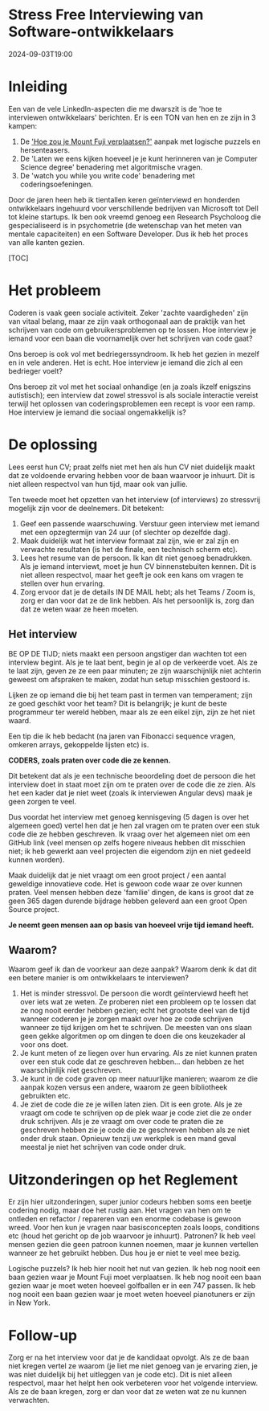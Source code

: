 # Stress Free Interviewing van Software-ontwikkelaars

<!--category-- Interviewing -->
<datetime class="hidden">2024-09-03T19:00</datetime>

# Inleiding

Een van de vele LinkedIn-aspecten die me dwarszit is de 'hoe te interviewen ontwikkelaars' berichten. Er is een TON van hen en ze zijn in 3 kampen:

1. De ['Hoe zou je Mount Fuji verplaatsen?'](https://amzn.to/3ZbvgBp) aanpak met logische puzzels en hersenteasers.
2. De 'Laten we eens kijken hoeveel je je kunt herinneren van je Computer Science degree' benadering met algoritmische vragen.
3. De 'watch you while you write code' benadering met coderingsoefeningen.

Door de jaren heen heb ik tientallen keren geïnterviewd en honderden ontwikkelaars ingehuurd voor verschillende bedrijven van Microsoft tot Dell tot kleine startups. Ik ben ook vreemd genoeg een Research Psycholoog die gespecialiseerd is in psychometrie (de wetenschap van het meten van mentale capaciteiten) en een Software Developer. Dus ik heb het proces van alle kanten gezien.

[TOC]

# Het probleem

Coderen is vaak geen sociale activiteit. Zeker 'zachte vaardigheden' zijn van vitaal belang, maar ze zijn vaak orthogonaal aan de praktijk van het schrijven van code om gebruikersproblemen op te lossen. Hoe interview je iemand voor een baan die voornamelijk over het schrijven van code gaat?

Ons beroep is ook vol met bedriegerssyndroom. Ik heb het gezien in mezelf en in vele anderen. Het is echt. Hoe interview je iemand die zich al een bedrieger voelt?

Ons beroep zit vol met het sociaal onhandige (en ja zoals ikzelf enigszins autistisch); een interview dat zowel stressvol is als sociale interactie vereist terwijl het oplossen van coderingsproblemen een recept is voor een ramp. Hoe interview je iemand die sociaal ongemakkelijk is?

# De oplossing

Lees eerst hun CV; praat zelfs niet met hen als hun CV niet duidelijk maakt dat ze voldoende ervaring hebben voor de baan waarvoor je inhuurt. Dit is niet alleen respectvol van hun tijd, maar ook van jullie.

Ten tweede moet het opzetten van het interview (of interviews) zo stressvrij mogelijk zijn voor de deelnemers. Dit betekent:

1. Geef een passende waarschuwing. Verstuur geen interview met iemand met een opzegtermijn van 24 uur (of slechter op dezelfde dag).
2. Maak duidelijk wat het interview formaat zal zijn, wie er zal zijn en verwachte resultaten (is het de finale, een technisch scherm etc).
3. Lees het resume van de persoon. Ik kan dit niet genoeg benadrukken. Als je iemand interviewt, moet je hun CV binnenstebuiten kennen. Dit is niet alleen respectvol, maar het geeft je ook een kans om vragen te stellen over hun ervaring.
4. Zorg ervoor dat je de details IN DE MAIL hebt; als het Teams / Zoom is, zorg er dan voor dat ze de link hebben. Als het persoonlijk is, zorg dan dat ze weten waar ze heen moeten.

## Het interview

BE OP DE TIJD; niets maakt een persoon angstiger dan wachten tot een interview begint. Als je te laat bent, begin je al op de verkeerde voet. Als ze te laat zijn, geven ze ze een paar minuten; ze zijn waarschijnlijk niet achterin geweest om afspraken te maken, zodat hun setup misschien gestoord is.

Lijken ze op iemand die bij het team past in termen van temperament; zijn ze goed geschikt voor het team? Dit is belangrijk; je kunt de beste programmeur ter wereld hebben, maar als ze een eikel zijn, zijn ze het niet waard.

Een tip die ik heb bedacht (na jaren van Fibonacci sequence vragen, omkeren arrays, gekoppelde lijsten etc) is.

**CODERS, zoals praten over code die ze kennen.**

Dit betekent dat als je een technische beoordeling doet de persoon die het interview doet in staat moet zijn om te praten over de code die ze zien.
Als het een kader dat je niet weet (zoals ik interviewen Angular devs) maak je geen zorgen te veel.

Dus voordat het interview met genoeg kennisgeving (5 dagen is over het algemeen goed) vertel hen dat je hen zal vragen om te praten over een stuk code die ze hebben geschreven. Ik vraag over het algemeen niet om een GitHub link (veel mensen op zelfs hogere niveaus hebben dit misschien niet; ik heb gewerkt aan veel projecten die eigendom zijn en niet gedeeld kunnen worden).

Maak duidelijk dat je niet vraagt om een groot project / een aantal geweldige innovatieve code. Het is gewoon code waar ze over kunnen praten. Veel mensen hebben deze 'familie' dingen, de kans is groot dat ze geen 365 dagen durende bijdrage hebben geleverd aan een groot Open Source project.

**Je neemt geen mensen aan op basis van hoeveel vrije tijd iemand heeft.**

## Waarom?

Waarom geef ik dan de voorkeur aan deze aanpak? Waarom denk ik dat dit een betere manier is om ontwikkelaars te interviewen?

1. Het is minder stressvol. De persoon die wordt geïnterviewd heeft het over iets wat ze weten. Ze proberen niet een probleem op te lossen dat ze nog nooit eerder hebben gezien; echt het grootste deel van de tijd wanneer coderen je je zorgen maakt over hoe ze code schrijven wanneer ze tijd krijgen om het te schrijven.
   De meesten van ons slaan geen gekke algoritmen op om dingen te doen die ons keuzekader al voor ons doet.
2. Je kunt meten of ze liegen over hun ervaring. Als ze niet kunnen praten over een stuk code dat ze geschreven hebben... dan hebben ze het waarschijnlijk niet geschreven.
3. Je kunt in de code graven op meer natuurlijke manieren; waarom ze die aanpak kozen versus een andere, waarom ze geen bibliotheek gebruikten etc.
4. Je ziet de code die ze je willen laten zien. Dit is een grote. Als je ze vraagt om code te schrijven op de plek waar je code ziet die ze onder druk schrijven. Als je ze vraagt om over code te praten die ze geschreven hebben zie je code die ze geschreven hebben als ze niet onder druk staan. Opnieuw tenzij uw werkplek is een mand geval meestal je niet het schrijven van code onder druk.

# Uitzonderingen op het Reglement

Er zijn hier uitzonderingen, super junior codeurs hebben soms een beetje codering nodig, maar doe het rustig aan. Het vragen van hen om te ontleden en refactor / repareren van een enorme codebase is gewoon wreed.
Voor hen kun je vragen naar basisconcepten zoals loops, conditions etc (houd het gericht op de job waarvoor je inhuurt).
Patronen? Ik heb veel mensen gezien die geen patroon kunnen noemen, maar je kunnen vertellen wanneer ze het gebruikt hebben. Dus hou je er niet te veel mee bezig.

Logische puzzels? Ik heb hier nooit het nut van gezien. Ik heb nog nooit een baan gezien waar je Mount Fuji moet verplaatsen. Ik heb nog nooit een baan gezien waar je moet weten hoeveel golfballen er in een 747 passen. Ik heb nog nooit een baan gezien waar je moet weten hoeveel pianotuners er zijn in New York.

# Follow-up

Zorg er na het interview voor dat je de kandidaat opvolgt. Als ze de baan niet kregen vertel ze waarom (je liet me niet genoeg van je ervaring zien, je was niet duidelijk bij het uitleggen van je code etc).
Dit is niet alleen respectvol, maar het helpt hen ook verbeteren voor het volgende interview.
Als ze de baan kregen, zorg er dan voor dat ze weten wat ze nu kunnen verwachten.